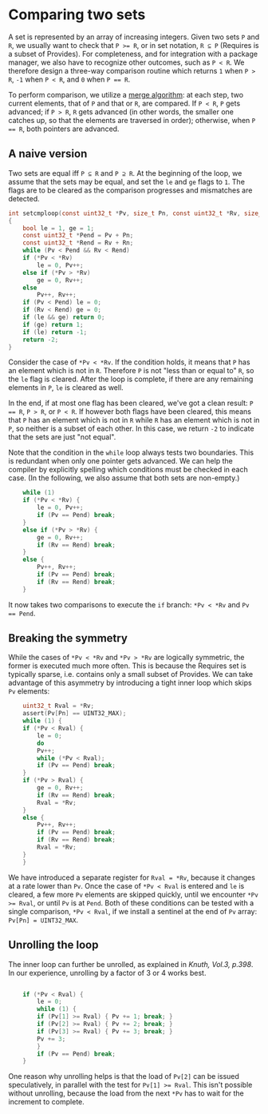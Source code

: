 # Comparing two sets

A set is represented by an array of increasing integers.  Given two sets `P`
and `R`, we usually want to check that `P >= R`, or in set notation, `R ⊆ P`
(Requires is a subset of Provides).  For completeness, and for integration with
a package manager, we also have to recognize other outcomes, such as `P < R`.
We therefore design a three-way comparison routine which returns `1` when `P > R`,
`-1` when `P < R`, and `0` when `P == R`.

To perform comparison, we utilize a [merge algorithm]: at each step, two
current elements, that of `P` and that or `R`, are compared.  If `P < R`,
`P` gets advanced; if `P > R`, `R` gets advanced (in other words, the smaller
one catches up, so that the elements are traversed in order); otherwise, when
`P == R`, both pointers are advanced.

[merge algorithm]: https://en.wikipedia.org/wiki/Merge_algorithm#Merging_two_lists

## A naive version

Two sets are equal iff `P ⊆ R` and `P ⊇ R`.  At the beginning of the loop,
we assume that the sets may be equal, and set the `le` and `ge` flags to `1`.
The flags are to be cleared as the comparison progresses and mismatches
are detected.

```c
int setcmploop(const uint32_t *Pv, size_t Pn, const uint32_t *Rv, size_t Rn)
{
    bool le = 1, ge = 1;
    const uint32_t *Pend = Pv + Pn;
    const uint32_t *Rend = Rv + Rn;
    while (Pv < Pend && Rv < Rend)
	if (*Pv < *Rv)
	    le = 0, Pv++;
	else if (*Pv > *Rv)
	    ge = 0, Rv++;
	else
	    Pv++, Rv++;
    if (Pv < Pend) le = 0;
    if (Rv < Rend) ge = 0;
    if (le && ge) return 0;
    if (ge) return 1;
    if (le) return -1;
    return -2;
}
```
Consider the case of `*Pv < *Rv`.  If the condition holds, it means that `P`
has an element which is not in `R`.  Therefore `P` is not "less than or equal
to" `R`, so the `le` flag is cleared.  After the loop is complete, if there are
any remaining elements in `P`, `le` is cleared as well.

In the end, if at most one flag has been cleared, we've got a clean result:
`P == R`, `P > R`, or `P < R`.  If however both flags have been cleared, this
means that `P` has an element which is not in `R` while `R` has an element
which is not in `P`, so neither is a subset of each other.  In this case,
we return `-2` to indicate that the sets are just "not equal".

Note that the condition in the `while` loop always tests two boundaries.
This is redundant when only one pointer gets advanced.  We can help the
compiler by explicitly spelling which conditions must be checked in each case.
(In the following, we also assume that both sets are non-empty.)
```c
    while (1)
	if (*Pv < *Rv) {
	    le = 0, Pv++;
	    if (Pv == Pend) break;
	}
	else if (*Pv > *Rv) {
	    ge = 0, Rv++;
	    if (Rv == Rend) break;
	}
	else {
	    Pv++, Rv++;
	    if (Pv == Pend) break;
	    if (Rv == Rend) break;
	}
```
It now takes two comparisons to execute the `if` branch: `*Pv < *Rv` and
`Pv == Pend`.

## Breaking the symmetry

While the cases of `*Pv < *Rv` and `*Pv > *Rv` are logically symmetric,
the former is executed much more often.  This is because the Requires set is
typically sparse, i.e. contains only a small subset of Provides.  We can take
advantage of this asymmetry by introducing a tight inner loop which skips
`Pv` elements:

```c
    uint32_t Rval = *Rv;
    assert(Pv[Pn] == UINT32_MAX);
    while (1) {
	if (*Pv < Rval) {
	    le = 0;
	    do
		Pv++;
	    while (*Pv < Rval);
	    if (Pv == Pend) break;
	}
	if (*Pv > Rval) {
	    ge = 0, Rv++;
	    if (Rv == Rend) break;
	    Rval = *Rv;
	}
	else {
	    Pv++, Rv++;
	    if (Pv == Pend) break;
	    if (Rv == Rend) break;
	    Rval = *Rv;
	}
    }
```
We have introduced a separate register for `Rval = *Rv`, because it changes at
a rate lower than `Pv`.  Once the case of `*Pv < Rval` is entered and `le` is
cleared, a few more `Pv` elements are skipped quickly, until we encounter
`*Pv >= Rval`, or until `Pv` is at `Pend`.  Both of these conditions can be
tested with a single comparison, `*Pv < Rval`, if we install a sentinel at the
end of `Pv` array: `Pv[Pn] = UINT32_MAX`.

## Unrolling the loop

The inner loop can further be unrolled, as explained in *Knuth, Vol.3, p.398*.
In our experience, unrolling by a factor of 3 or 4 works best.

```c

	if (*Pv < Rval) {
	    le = 0;
	    while (1) {
		if (Pv[1] >= Rval) { Pv += 1; break; }
		if (Pv[2] >= Rval) { Pv += 2; break; }
		if (Pv[3] >= Rval) { Pv += 3; break; }
		Pv += 3;
	    }
	    if (Pv == Pend) break;
	}
```
One reason why unrolling helps is that the load of `Pv[2]` can be issued
speculatively, in parallel with the test for `Pv[1] >= Rval`.  This isn't
possible without unrolling, because the load from the next `*Pv` has to wait for
the increment to complete.
